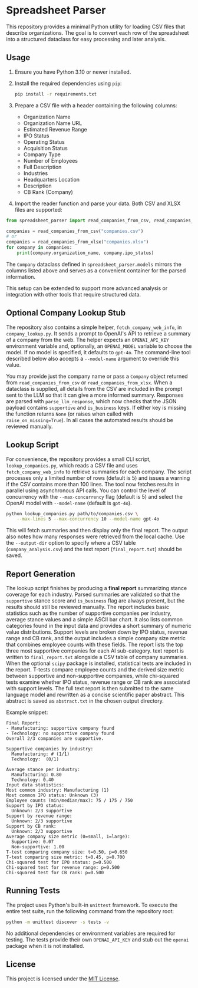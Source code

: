# Spreadsheet Parser

This repository provides a minimal Python utility for loading CSV files that describe organizations.
The goal is to convert each row of the spreadsheet into a structured dataclass for easy processing
and later analysis.

## Usage

1. Ensure you have Python 3.10 or newer installed.
2. Install the required dependencies using `pip`:

   ```bash
   pip install -r requirements.txt
   ```

3. Prepare a CSV file with a header containing the following columns:
   - Organization Name
   - Organization Name URL
   - Estimated Revenue Range
   - IPO Status
   - Operating Status
   - Acquisition Status
   - Company Type
   - Number of Employees
   - Full Description
   - Industries
   - Headquarters Location
   - Description
   - CB Rank (Company)
4. Import the reader function and parse your data. Both CSV and XLSX files are
   supported:

```python
from spreadsheet_parser import read_companies_from_csv, read_companies_from_xlsx

companies = read_companies_from_csv("companies.csv")
# or
companies = read_companies_from_xlsx("companies.xlsx")
for company in companies:
    print(company.organization_name, company.ipo_status)
```

The `Company` dataclass defined in `spreadsheet_parser.models` mirrors the columns listed above and
serves as a convenient container for the parsed information.

This setup can be extended to support more advanced analysis or integration with
other tools that require structured data.

## Optional Company Lookup Stub

The repository also contains a simple helper, `fetch_company_web_info`, in
`company_lookup.py`. It sends a prompt to OpenAI's API to retrieve a summary of a
company from the web. The helper expects an ``OPENAI_API_KEY`` environment
variable and, optionally, an ``OPENAI_MODEL`` variable to choose the model. If no
model is specified, it defaults to ``gpt-4o``. The command-line tool described
below also accepts a ``--model-name`` argument to override this value.

You may provide just the company name or pass a `Company` object returned from
`read_companies_from_csv` or `read_companies_from_xlsx`. 
When a dataclass is supplied, all details from the CSV
are included in the prompt sent to the LLM so that it can give a more informed
summary. Responses are parsed with `parse_llm_response`, which now checks that
the JSON payload contains `supportive` and `is_business` keys. If either key is
missing the function returns `None` (or raises when called with
`raise_on_missing=True`). In all cases the automated results should be reviewed
manually.
## Lookup Script

For convenience, the repository provides a small CLI script, `lookup_companies.py`,
which reads a CSV file and uses `fetch_company_web_info` to retrieve summaries for
each company. The script processes only a limited number of rows (default is 5)
and issues a warning if the CSV contains more than 100 lines.
The tool now fetches results in parallel using asynchronous API calls. You can
control the level of concurrency with the `--max-concurrency` flag (default is 5)
and select the OpenAI model with `--model-name` (default is `gpt-4o`).

```bash
python lookup_companies.py path/to/companies.csv \
    --max-lines 5 --max-concurrency 10 --model-name gpt-4o
```

This will fetch summaries and then display only the final report. The output
also notes how many responses were retrieved from the local cache. Use the
`--output-dir` option to specify where a CSV table (`company_analysis.csv`) and
the text report (`final_report.txt`) should be saved.

## Report Generation

The lookup script finishes by producing a **final report** summarizing stance
coverage for each industry. Parsed summaries are validated so that the
`supportive` stance score and `is_business` flag are always present, but the
results should still be reviewed manually. The report includes basic statistics such as the
number of supportive companies per industry, average stance values and a simple
ASCII bar chart. It also lists common categories found in the input data and
provides a short summary of numeric value distributions. Support levels are
broken down by IPO status, revenue range and CB rank, and the output includes a
simple company size metric that combines employee counts with these fields. The
report lists the top three most supportive companies for each AI sub-category.
text report is written to ``final_report.txt`` alongside a
CSV table of company summaries. When the optional ``scipy`` package is
installed, statistical tests are included in the report. T-tests compare
employee counts and the derived size metric between supportive and
non-supportive companies, while chi-squared tests examine whether IPO status,
revenue range or CB rank are associated with support levels.
The full text report is then submitted to the same language model and rewritten
as a concise scientific paper abstract. This abstract is saved as
``abstract.txt`` in the chosen output directory.

Example snippet:

```text
Final Report:
- Manufacturing: supportive company found
- Technology: no supportive company found
Overall 2/3 companies are supportive.

Supportive companies by industry:
  Manufacturing: # (1/1)
  Technology:  (0/1)

Average stance per industry:
  Manufacturing: 0.80
  Technology: 0.40
Input data statistics:
Most common industry: Manufacturing (1)
Most common IPO status: Unknown (3)
Employee counts (min/median/max): 75 / 175 / 750
Support by IPO status:
  Unknown: 2/3 supportive
Support by revenue range:
  Unknown: 2/3 supportive
Support by CB rank:
  Unknown: 2/3 supportive
Average company size metric (0=small, 1=large):
  Supportive: 0.07
  Non-supportive: 1.00
T-test comparing company size: t=0.50, p=0.650
T-test comparing size metric: t=0.45, p=0.700
Chi-squared test for IPO status: p=0.500
Chi-squared test for revenue range: p=0.500
Chi-squared test for CB rank: p=0.500
```

## Running Tests

The project uses Python's built-in ``unittest`` framework. To execute the entire
test suite, run the following command from the repository root:

```bash
python -m unittest discover -s tests -v
```

No additional dependencies or environment variables are required for testing.
The tests provide their own ``OPENAI_API_KEY`` and stub out the ``openai``
package when it is not installed.

## License

This project is licensed under the [MIT License](LICENSE).
